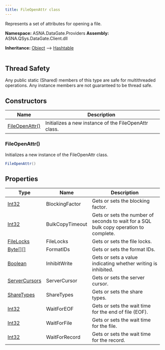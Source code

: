 ```yaml
---
title: FileOpenAttr class
---
```


Represents a set of attributes for opening a file.

**Namespace:** ASNA.DataGate.Providers
**Assembly:** ASNA.QSys.DataGate.Client.dll

**Inheritance:** [Object](https://docs.microsoft.com/en-us/dotnet/api/system.object) --> [Hashtable](https://learn.microsoft.com/en-us/dotnet/api/system.collections.hashtable?view=net-8.0)
<br>
<br>
## Thread Safety

Any public static (Shared) members of this type are safe for multithreaded operations. Any instance members are not guaranteed to be thread safe.


## Constructors

| Name | Description |
| --- | --- |
| [FileOpenAttr()](#fileopenattr-) | Initializes a new instance of the FileOpenAttr class.

### FileOpenAttr()

Initializes a new instance of the FileOpenAttr class.

```cs
FileOpenAttr()
```

## Properties

| Type | Name | Description
| --- | --- | --- 
| [Int32](https://learn.microsoft.com/en-us/dotnet/csharp/language-reference/builtin-types/integral-numeric-types) | BlockingFactor | Gets or sets the blocking factor. |
| [Int32](https://learn.microsoft.com/en-us/dotnet/csharp/language-reference/builtin-types/integral-numeric-types) | BulkCopyTimeout | Gets or sets the number of seconds to wait for a SQL bulk copy operation to complete. |
| [FileLocks](/reference/datagate/data-gate-common/file-locks.html) | FileLocks | Gets or sets the file locks. |
| [Byte\[\]\[\]](https://docs.microsoft.com/en-us/dotnet/api/system.byte) | FormatIDs | Gets or sets the format IDs. |
| [Boolean](https://docs.microsoft.com/en-us/dotnet/api/system.boolean) | InhibitWrite | Gets or sets a value indicating whether writing is inhibited. |
| [ServerCursors](/reference/datagate/data-gate-common/server-cursors.html) | ServerCursor | Gets or sets the server cursor. |
| [ShareTypes](/reference/datagate/data-gate-common/share-types.html) | ShareTypes | Gets or sets the share types. |
| [Int32](https://learn.microsoft.com/en-us/dotnet/csharp/language-reference/builtin-types/integral-numeric-types) | WaitForEOF | Gets or sets the wait time for the end of file (EOF). |
| [Int32](https://learn.microsoft.com/en-us/dotnet/csharp/language-reference/builtin-types/integral-numeric-types) | WaitForFile | Gets or sets the wait time for the file. |
| [Int32](https://learn.microsoft.com/en-us/dotnet/csharp/language-reference/builtin-types/integral-numeric-types) | WaitForRecord | Gets or sets the wait time for the record. |
